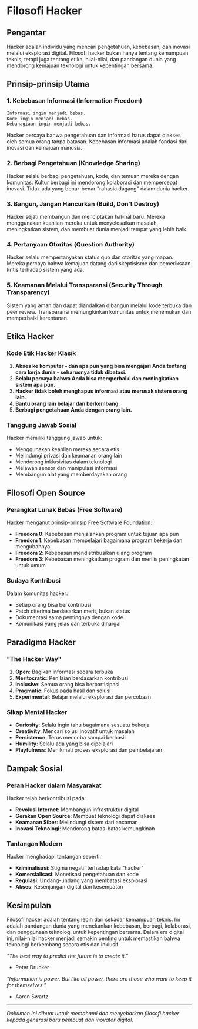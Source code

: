 # Filosofi Hacker

## Pengantar

Hacker adalah individu yang mencari pengetahuan, kebebasan, dan inovasi melalui eksplorasi digital. Filosofi hacker bukan hanya tentang kemampuan teknis, tetapi juga tentang etika, nilai-nilai, dan pandangan dunia yang mendorong kemajuan teknologi untuk kepentingan bersama.

## Prinsip-prinsip Utama

### 1. Kebebasan Informasi (Information Freedom)
```markdown
Informasi ingin menjadi bebas.
Kode ingin menjadi bebas.
Kebahagiaan ingin menjadi bebas.
```

Hacker percaya bahwa pengetahuan dan informasi harus dapat diakses oleh semua orang tanpa batasan. Kebebasan informasi adalah fondasi dari inovasi dan kemajuan manusia.

### 2. Berbagi Pengetahuan (Knowledge Sharing)
Hacker selalu berbagi pengetahuan, kode, dan temuan mereka dengan komunitas. Kultur berbagi ini mendorong kolaborasi dan mempercepat inovasi. Tidak ada yang benar-benar "rahasia dagang" dalam dunia hacker.

### 3. Bangun, Jangan Hancurkan (Build, Don't Destroy)
Hacker sejati membangun dan menciptakan hal-hal baru. Mereka menggunakan keahlian mereka untuk menyelesaikan masalah, meningkatkan sistem, dan membuat dunia menjadi tempat yang lebih baik.

### 4. Pertanyaan Otoritas (Question Authority)
Hacker selalu mempertanyakan status quo dan otoritas yang mapan. Mereka percaya bahwa kemajuan datang dari skeptisisme dan pemeriksaan kritis terhadap sistem yang ada.

### 5. Keamanan Melalui Transparansi (Security Through Transparency)
Sistem yang aman dan dapat diandalkan dibangun melalui kode terbuka dan peer review. Transparansi memungkinkan komunitas untuk menemukan dan memperbaiki kerentanan.

## Etika Hacker

### Kode Etik Hacker Klasik
1. **Akses ke komputer - dan apa pun yang bisa mengajari Anda tentang cara kerja dunia - seharusnya tidak dibatasi.**
2. **Selalu percaya bahwa Anda bisa memperbaiki dan meningkatkan sistem apa pun.**
3. **Hacker tidak boleh menghapus informasi atau merusak sistem orang lain.**
4. **Bantu orang lain belajar dan berkembang.**
5. **Berbagi pengetahuan Anda dengan orang lain.**

### Tanggung Jawab Sosial
Hacker memiliki tanggung jawab untuk:
- Menggunakan keahlian mereka secara etis
- Melindungi privasi dan keamanan orang lain
- Mendorong inklusivitas dalam teknologi
- Melawan sensor dan manipulasi informasi
- Membangun alat yang memberdayakan orang

## Filosofi Open Source

### Perangkat Lunak Bebas (Free Software)
Hacker menganut prinsip-prinsip Free Software Foundation:
- **Freedom 0**: Kebebasan menjalankan program untuk tujuan apa pun
- **Freedom 1**: Kebebasan mempelajari bagaimana program bekerja dan mengubahnya
- **Freedom 2**: Kebebasan mendistribusikan ulang program
- **Freedom 3**: Kebebasan meningkatkan program dan merilis peningkatan untuk umum

### Budaya Kontribusi
Dalam komunitas hacker:
- Setiap orang bisa berkontribusi
- Patch diterima berdasarkan merit, bukan status
- Dokumentasi sama pentingnya dengan kode
- Komunikasi yang jelas dan terbuka dihargai

## Paradigma Hacker

### "The Hacker Way"
1. **Open**: Bagikan informasi secara terbuka
2. **Meritocratic**: Penilaian berdasarkan kontribusi
3. **Inclusive**: Semua orang bisa berpartisipasi
4. **Pragmatic**: Fokus pada hasil dan solusi
5. **Experimental**: Belajar melalui eksplorasi dan percobaan

### Sikap Mental Hacker
- **Curiosity**: Selalu ingin tahu bagaimana sesuatu bekerja
- **Creativity**: Mencari solusi inovatif untuk masalah
- **Persistence**: Terus mencoba sampai berhasil
- **Humility**: Selalu ada yang bisa dipelajari
- **Playfulness**: Menikmati proses eksplorasi dan pembelajaran

## Dampak Sosial

### Peran Hacker dalam Masyarakat
Hacker telah berkontribusi pada:
- **Revolusi Internet**: Membangun infrastruktur digital
- **Gerakan Open Source**: Membuat teknologi dapat diakses
- **Keamanan Siber**: Melindungi sistem dari ancaman
- **Inovasi Teknologi**: Mendorong batas-batas kemungkinan

### Tantangan Modern
Hacker menghadapi tantangan seperti:
- **Kriminalisasi**: Stigma negatif terhadap kata "hacker"
- **Komersialisasi**: Monetisasi pengetahuan dan kode
- **Regulasi**: Undang-undang yang membatasi eksplorasi
- **Akses**: Kesenjangan digital dan kesempatan

## Kesimpulan

Filosofi hacker adalah tentang lebih dari sekadar kemampuan teknis. Ini adalah pandangan dunia yang menekankan kebebasan, berbagi, kolaborasi, dan penggunaan teknologi untuk kepentingan bersama. Dalam era digital ini, nilai-nilai hacker menjadi semakin penting untuk memastikan bahwa teknologi berkembang secara etis dan inklusif.

*"The best way to predict the future is to create it."*
- Peter Drucker

*"Information is power. But like all power, there are those who want to keep it for themselves."*
- Aaron Swartz

---

*Dokumen ini dibuat untuk memahami dan menyebarkan filosofi hacker kepada generasi baru pembuat dan inovator digital.*
